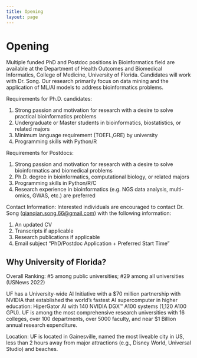 ```yaml
---
title: Opening
layout: page
---
```

# Opening

Multiple funded PhD and Postdoc positions in Bioinformatics field are available at the Department of Health Outcomes and Biomedical Informatics, 
College of Medicine, University of Florida. Candidates will work with Dr. Song. Our research primarily focus on data mining and the application of ML/AI models to address bioinformatics problems.

Requirements for Ph.D. candidates:    
1. Strong passion and motivation for research with a desire to solve practical bioinformatics problems
2. Undergraduate or Master students in bioinformatics, biostatistics, or related majors
3. Minimum language requirement (TOEFL,GRE) by university
4. Programming skills with Python/R

Requirements for Postdocs:
1. Strong passion and motivation for research with a desire to solve bioinformatics and biomedical problems
2. Ph.D. degree in bioinformatics, computational biology, or related majors
3. Programming skills in Python/R/C
4. Research experience in bioinformatics (e.g. NGS data analysis, multi-omics, GWAS, etc.) are preferred
    
Contact Information: Interested individuals are encouraged to contact Dr. Song (qianqian.song.66@gmail.com) with the following information:

1. An updated CV
2. Transcripts if applicable
3. Research publications if applicable
4. Email subject “PhD/Postdoc Application + Preferred Start Time”

## Why University of Florida?

Overall Ranking: #5 among public universities; #29 among all universities (USNews 2022)

UF has a University-wide AI Initiative with a $70 million partnership with NVIDIA that established the world’s fastest AI supercomputer in higher education: HiperGator AI with 140 NVIDIA DGX™ A100 systems (1,120 A100 GPU). UF is among the most comprehensive research universities with 16 colleges, over 100 departments, over 5000 faculty, and near $1 Billion annual research expenditure.

Location: UF is located in Gainesville, named the most liveable city in US, less than 2 hours away from major attractions (e.g., Disney World, Universal Studio) and beaches.
